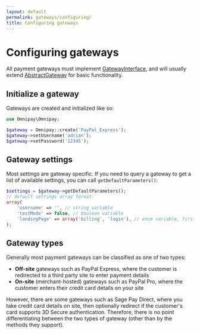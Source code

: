 ```yaml
---
layout: default
permalink: gateways/configuring/
title: Configuring gateways
---
```


Configuring gateways
====================

All payment gateways must implement [GatewayInterface](https://github.com/thephpleague/omnipay-common/blob/master/src/Omnipay/Common/GatewayInterface.php), and will usually
extend [AbstractGateway](https://github.com/thephpleague/omnipay-common/blob/master/src/Omnipay/Common/AbstractGateway.php) for basic functionality.

## Initialize a gateway

Gateways are created and initialized like so:

~~~ php
use Omnipay\Omnipay;

$gateway = Omnipay::create('PayPal_Express');
$gateway->setUsername('adrian');
$gateway->setPassword('12345');
~~~

## Gateway settings

Most settings are gateway specific. If you need to query a gateway to get a list of available settings, you can call `getDefaultParameters()`:

~~~ php
$settings = $gateway->getDefaultParameters();
// default settings array format:
array(
    'username' => '', // string variable
    'testMode' => false, // boolean variable
    'landingPage' => array('billing', 'login'), // enum variable, first item should be treated as default
);
~~~

## Gateway types

Generally most payment gateways can be classified as one of two types:

- **Off-site** gateways such as PayPal Express, where the customer is redirected to a third party site to enter payment details
- **On-site** (merchant-hosted) gateways such as PayPal Pro, where the customer enters their credit card details on your site

However, there are some gateways such as Sage Pay Direct, where you take credit card details on site, then optionally redirect if the customer's card supports 3D Secure authentication. Therefore, there is no point differentiating between the two types of gateway (other than by the methods they support).